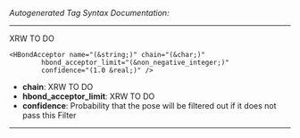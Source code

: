 _Autogenerated Tag Syntax Documentation:_

---
XRW TO DO

```
<HBondAcceptor name="(&string;)" chain="(&char;)"
        hbond_acceptor_limit="(&non_negative_integer;)"
        confidence="(1.0 &real;)" />
```

-   **chain**: XRW TO DO
-   **hbond_acceptor_limit**: XRW TO DO
-   **confidence**: Probability that the pose will be filtered out if it does not pass this Filter

---

